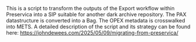 This is a script to transform the outputs of the Export workflow within Preservica into a SIP suitable for another dark archive repository.
The PAX datastructure is converted into a Bag.
The OPEX metadata is crosswalked into METS.
A detailed description of the script and its strategy can be found here: https://johndewees.com/2025/05/09/migrating-from-preservica/
